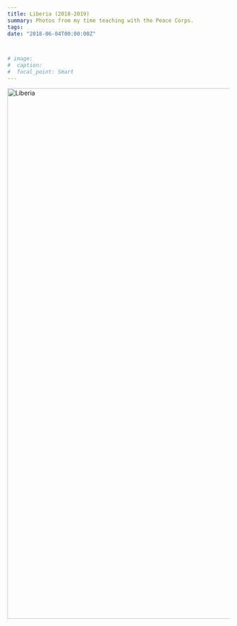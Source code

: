 ```yaml
---
title: Liberia (2018-2019)
summary: Photos from my time teaching with the Peace Corps.
tags:
date: "2018-06-04T00:00:00Z"



# image: 
#  caption:
#  focal_point: Smart
---
```


<a data-flickr-embed="true" href="https://www.flickr.com/gp/191566562@N05/3hVbW0" title="Liberia"><img src="https://live.staticflickr.com/65535/50783486308_dd58f86223_h.jpg" width="1600" height="1200" alt="Liberia"></a><script async src="//embedr.flickr.com/assets/client-code.js" charset="utf-8"></script>